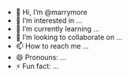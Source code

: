 - 👋 Hi, I’m @marrymore
- 👀 I’m interested in ...
- 🌱 I’m currently learning ...
- 💞️ I’m looking to collaborate on ...
- 📫 How to reach me ...
- 😄 Pronouns: ...
- ⚡ Fun fact: ...

<!---
marrymore/marrymore is a ✨ special ✨ repository because its `README.md` (this file) appears on your GitHub profile.
You can click the Preview link to take a look at your changes.
--->
